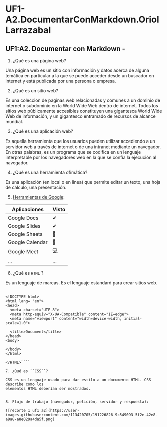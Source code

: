 # UF1-A2.DocumentarConMarkdown.OriolLarrazabal
## UF1:A2. Documentar con Markdown - 

1. ¿Qué es una página web?

Una página web es un sitio con información y datos acerca de alguna temática en particular a la que se puede acceder desde un buscador en internet y está publicada por una persona o empresa.

2. ¿Qué es un sitio web?

Es una coleccion de paginas web relacionadas y  comunes a un dominio de internet o subdominio en la World Wide Web dentro de internet. Todos los sitios web públicamente accesibles constituyen una gigantesca World Wide Web de información, y un gigantesco entramado de recursos de alcance mundial.

3. ¿Qué es una aplicación web?

Es aquella herramienta que los usuarios pueden utilizar accediendo a un servidor web a través de internet o de una intranet mediante un navegador. En otras palabras, es un programa que se codifica en un lenguaje interpretable por los navegadores web en la que se confía la ejecución al navegador.

4. ¿Qué es una herramienta ofimática?

Es una aplicación (en local o en linea) que permite editar un texto, una hoja de cálculo, una
presentación.

5. [Herramientas de Google](https://www.google.com/intl/es-419/chrome/browser-tools/ "Herramientas de Google"):

| Aplicaciones    | Visto | 
| ------------    | ----- |
| Google Docs     | ✔     |
| Google Slides   | ✔     |
| Google Sheets   |  📅   |
| Google Calendar | 📅    |
| Google Meet     | 💻    |
| ...             | ...    |

6. ¿Qué es ``HTML`` ?

Es un lenguaje de marcas. Es el lenguaje estandard para crear sitios web.

````<HTML>
  
<!DOCTYPE html>
<html lang= "en">
<head>
  <meta charset="UTF-8">
  <meta http-equiv="X-UA-Compatible" content="IE=edge">
  <meta name="viewport" content="width=device-width, initial-scale=1.0">
  
  <title>Document</title>
</head>
<body>
  
</body>
</html>

</HTML>````
  
7. ¿Qué es ``CSS``?

CSS es un lenguaje usado para dar estilo a un documento HTML. CSS describe como los
elementos HTML deberían ser mostrados.


8. Flujo de trabajo (navegador, petición, servidor y respuesta):

![recorte 1 uf1 a2](https://user-images.githubusercontent.com/113420705/191226826-9c549093-5f2e-42e8-a9a8-a8e029a4da5f.png)


